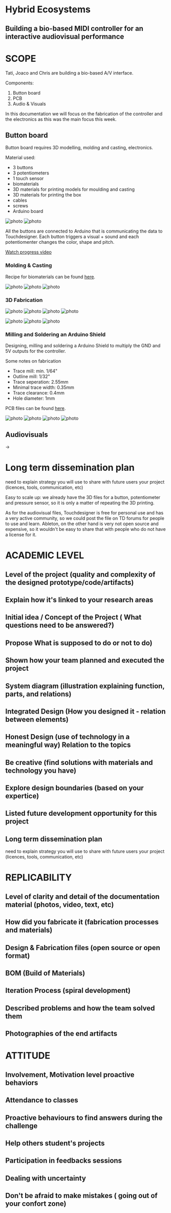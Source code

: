 # Hybrid Ecosystems

## Building a bio-based MIDI controller for an interactive audiovisual performance

# SCOPE
Tati, Joaco and Chris are building a bio-based A/V interface. 

Components:

1. Button board 
2. PCB
3. Audio & Visuals

In this documentation we will focus on the fabrication of the controller and the electronics as this was the main focus this week. 

## Button board

Button board requires 3D modelling, molding and casting, electronics.

Material used:

- 3 buttons
- 3 potentiometers
- 1 touch sensor
- biomaterials
- 3D materials for printing models for moulding and casting
- 3D materials for printing the box
- cables
- screws
- Arduino board

![photo](/0_process/IMG_1715.PNG) 
![photo](/0_process/IMG_1716.PNG) 


All the buttons are connected to Arduino that is communicating the data to Touchdesigner. Each button triggers a visual + sound and each potentiomenter changes the color, shape and pitch.

[Watch progress video](https://s3.us-west-2.amazonaws.com/secure.notion-static.com/2db77373-799c-44dc-9eed-a193a9d7025f/Fab_Challenge_4_Summary.mp4?X-Amz-Algorithm=AWS4-HMAC-SHA256&X-Amz-Content-Sha256=UNSIGNED-PAYLOAD&X-Amz-Credential=AKIAT73L2G45EIPT3X45%2F20220603%2Fus-west-2%2Fs3%2Faws4_request&X-Amz-Date=20220603T135727Z&X-Amz-Expires=86400&X-Amz-Signature=bd76c62f96808c296dd6098353f9e487a46c8533aaf282863562d5775bfa159e&X-Amz-SignedHeaders=host&response-content-disposition=filename%20%3D%22Fab%2520Challenge%25204%2520Summary.mp4%22&x-id=GetObject) 


### Molding & Casting

Recipe for biomaterials can be found [here](/2_biomaterials).

![photo](/0_process/IMG_8674.JPG) 
![photo](/0_process/IMG_8693.JPG) 
![photo](/0_process/IMG_8703.JPG) 

### 3D Fabrication

![photo](/0_process/IMG_8644.JPG) 
![photo](/0_process/IMG_8646.JPG) 
![photo](/0_process/IMG_8650.JPG) 
![photo](/0_process/IMG_4207.jpeg) 

![photo](/0_process/IMG_8652.JPG) 
![photo](/0_process/IMG_8659.jpeg) 
![photo](/0_process/IMG_4211.jpeg) 

### Milling and Soldering an Arduino Shield

Designing, milling and soldering a Arduino Shield to multiply the GND and 5V outputs for the controller. 

Some notes on fabrication
- Trace mill: min. 1/64"
- Outline mill: 1/32"
- Trace seperation: 2.55mm
- Minimal trace width: 0.35mm 
- Trace clearance: 0.4mm
- Hole diameter: 1mm

PCB files can be found [here](/1_fabrication/Arduino_Shield).

![photo](/0_process/IMG_4208.jpeg) 
![photo](/0_process/IMG_4219.jpeg) 
![photo](/0_process/IMG_8706.JPG) 
![photo](/0_process/IMG_8712.JPG) 



## Audiovisuals

-> 

# Long term dissemination plan
need to explain strategy you will use to share with future users your project (licences, tools, communication, etc)

Easy to scale up: we already have the 3D files for a button, potentiometer and pressure sensor, so it is only a matter of repeating the 3D printing.

As for the audiovisual files, Touchdesigner is free for personal use and has a very active community, so we could post the file on TD forums for people to use and learn. Ableton, on the other hand is very not open source and expensive, so it wouldn't be easy to share that with people who do not have a license for it.


# ACADEMIC LEVEL

## Level of the project (quality and complexity of the designed prototype/code/artifacts)


## Explain how it's linked to your research areas



## Initial idea / Concept of the Project ( What questions need to be answered?)

## Propose What is supposed to do or not to do)


## Shown how your team planned and executed the project

## System diagram (illustration explaining function, parts, and relations)


## Integrated Design (How you designed it - relation between elements)

## Honest Design (use of technology in a meaningful way) Relation to the topics

## Be creative (find solutions with materials and technology you have)

## Explore design boundaries (based on your expertice)

## Listed future development opportunity for this project



## Long term dissemination plan
need to explain strategy you will use to share with future users your project (licences, tools, communication, etc)



# REPLICABILITY

## Level of clarity and detail of the documentation material (photos, video, text, etc)

## How did you fabricate it (fabrication processes and materials)

## Design & Fabrication files (open source or open format)

## BOM (Build of Materials)

## Iteration Process (spiral development)

## Described problems and how the team solved them

## Photographies of the end artifacts



# ATTITUDE

## Involvement, Motivation level proactive behaviors

## Attendance to classes

## Proactive behaviours to find answers during the challenge

## Help others student's projects


## Participation in feedbacks sessions

## Dealing with uncertainty

## Don't be afraid to make mistakes ( going out of your confort zone)


